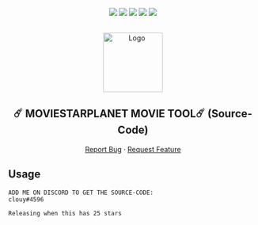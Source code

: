 <div id="top"></div>
<p align="center">
  <img src="https://img.shields.io/github/contributors/clouy1337/MovieStarPlanet-Movie-Tool.svg?style=for-the-badge"/>
  <img src="https://img.shields.io/github/forks/clouy1337/MovieStarPlanet-Movie-Tool.svg?style=for-the-badge"/>
  <img src="https://img.shields.io/github/stars/clouy1337/MovieStarPlanet-Movie-Tool.svg?style=for-the-badge"/>
  <img src="https://img.shields.io/github/issues/clouy1337/MovieStarPlanet-Movie-Tool.svg?style=for-the-badge"/>
  <img src="https://img.shields.io/github/license/clouy1337/MovieStarPlanet-Movie-Tool.svg?style=for-the-badge"/>
</p>

<br/>
<div align="center">
 <a href="https://github.com/clouy1337/MovieStarPlanet-Movie-Tool">
   <img src="https://lf16-tiktok-web.ttwstatic.com/obj/tiktok-web-common-sg/mtact/static/images/logo_144c91a.png" alt="Logo" width="120" height="120">
 </a>
  
  <h2 align="center">☄️ MOVIESTARPLANET MOVIE TOOL☄️ (Source-Code)</h3>
   <a href="https://github.com/clouy1337/MovieStarPlanet-Movie-Tool/issues">Report Bug</a>
   ·
   <a href="https://github.com/clouy1337/MovieStarPlanet-Movie-Tool/issues">Request Feature</a>
</div>

## Usage
```
ADD ME ON DISCORD TO GET THE SOURCE-CODE:
clouy#4596

Releasing when this has 25 stars
```
